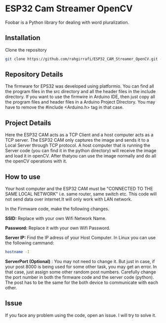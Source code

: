 # ESP32 Cam Streamer OpenCV

Foobar is a Python library for dealing with word pluralization.

## Installation

Clone the repository

```bash
git clone https://github.com/rahgirrafi/ESP32_CAM_Streamer_OpenCV.git -b stream
```

## Repository Details
The firmware for EPS32 was developed using platformio. You can find all the program files in the src directory and all the header files in the include directory. If you want to use the firmwire in Arduino IDE, then just copy all the program files and header files in a Arduino Project DIrectory. You may have to remove the #include <Arduino.h> tag in that case.

## Project Details
Here the ESP32 CAM acts as a TCP Client and a host computer acts as a TCP server. The ESP32 CAM only captures the image and sends it to a Local Server through TCP protocol. A host computer that is running the Server code (you can find it in the python directory) will receive the image and load it in openCV. After thatyou can use the image normally and do all the openCV operations with it.

## How to use
Your host computer and the ESP32 CAM must be "CONNECTED TO THE SAME LOCAL NETWORK" i.e. same router, same switch etc. This code will not send data over internet.It will only work with LAN network.

In the Firmware code, make the following changes.

**SSID:** Replace with your own Wifi Network Name.

**Password:** Replace it with your own Wifi Password.

**Server IP:** Find the IP adress of your Host Computer. In Linux you can use the following cammand:
```bash
hostname -I
```
**ServerPort (Optional)** : You may not need to change it. But just in case, if your post 8000 is being used for some other task, you may get an error. In that case, just assign some other random post numbers. Carefully change the port number in both the firmware code and the server code (python). The post has to be the same for the both device to communicate with each other.


## Issue
If you face any problem using the code, open an issue. I will try to solve it.
